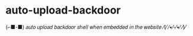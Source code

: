 # auto-upload-backdoor
(⁠⌐⁠■⁠-⁠■⁠) 𝑎𝑢𝑡𝑜 𝑢𝑝𝑙𝑜𝑎𝑑 𝑏𝑎𝑐𝑘𝑑𝑜𝑜𝑟 𝑠ℎ𝑒𝑙𝑙 𝑤ℎ𝑒𝑛 𝑒𝑚𝑏𝑒𝑑𝑑𝑒𝑑 𝑖𝑛 𝑡ℎ𝑒 𝑤𝑒𝑏𝑠𝑖𝑡𝑒 ⁄⁠(⁠⁄⁠ ⁠⁄⁠•⁠⁄⁠-⁠⁄⁠•⁠⁄⁠ ⁠⁄⁠)⁠⁄
